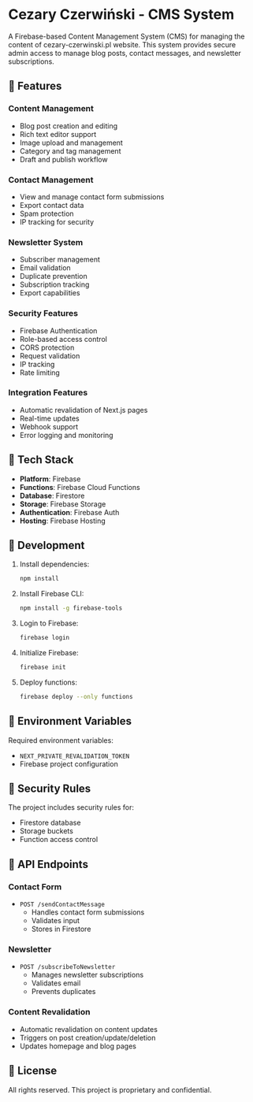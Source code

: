 # Cezary Czerwiński - CMS System

A Firebase-based Content Management System (CMS) for managing the content of cezary-czerwinski.pl website. This system provides secure admin access to manage blog posts, contact messages, and newsletter subscriptions.

## 🌟 Features

### Content Management
- Blog post creation and editing
- Rich text editor support
- Image upload and management
- Category and tag management
- Draft and publish workflow

### Contact Management
- View and manage contact form submissions
- Export contact data
- Spam protection
- IP tracking for security

### Newsletter System
- Subscriber management
- Email validation
- Duplicate prevention
- Subscription tracking
- Export capabilities

### Security Features
- Firebase Authentication
- Role-based access control
- CORS protection
- Request validation
- IP tracking
- Rate limiting

### Integration Features
- Automatic revalidation of Next.js pages
- Real-time updates
- Webhook support
- Error logging and monitoring

## 🚀 Tech Stack

- **Platform**: Firebase
- **Functions**: Firebase Cloud Functions
- **Database**: Firestore
- **Storage**: Firebase Storage
- **Authentication**: Firebase Auth
- **Hosting**: Firebase Hosting

## 🔧 Development

1. Install dependencies:
   ```bash
   npm install
   ```

2. Install Firebase CLI:
   ```bash
   npm install -g firebase-tools
   ```

3. Login to Firebase:
   ```bash
   firebase login
   ```

4. Initialize Firebase:
   ```bash
   firebase init
   ```

5. Deploy functions:
   ```bash
   firebase deploy --only functions
   ```

## 🔐 Environment Variables

Required environment variables:
- `NEXT_PRIVATE_REVALIDATION_TOKEN`
- Firebase project configuration

## 📝 Security Rules

The project includes security rules for:
- Firestore database
- Storage buckets
- Function access control

## 🔄 API Endpoints

### Contact Form
- `POST /sendContactMessage`
  - Handles contact form submissions
  - Validates input
  - Stores in Firestore

### Newsletter
- `POST /subscribeToNewsletter`
  - Manages newsletter subscriptions
  - Validates email
  - Prevents duplicates

### Content Revalidation
- Automatic revalidation on content updates
- Triggers on post creation/update/deletion
- Updates homepage and blog pages

## 📝 License

All rights reserved. This project is proprietary and confidential. 